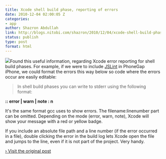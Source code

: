 ```yaml
---
title: Xcode shell build phase, reporting of errors
date: 2010-12-04 02:00:05 Z
categories:
- app
author: Shazron Abdullah
link: http://blogs.nitobi.com/shazron/2010/12/04/xcode-shell-build-phase-reporting-of-errors/
status: publish
type: post
format: html
---
```


[![](http://blogs.nitobi.com/shazron/wp-content/uploads/2010/12/xcode.png)](http://blogs.nitobi.com/shazron/wp-content/uploads/2010/12/xcode.png)Found this useful information, regarding Xcode error reporting for shell build phases. For example, if we were to include [JSLint](http://www.jslint.com/) in PhoneGap iPhone, we could format the errors this way below so code where the errors occur are easily editable:

> In shell build phases you can write to stderr using the following format:

**<filename>:<linenumber>: error | warn | note : <message>n</message></linenumber></filename>**

It's the same format gcc uses to show errors. The filename:linenumber part can be omitted. Depending on the mode (error, warn, note), Xcode will show your message with a red or yellow badge.

If you include an absolute file path and a line number (if the error occurred in a file), double clicking the error in the build log lets Xcode open the file and jumps to the line, even if it is not part of the project. Very handy.

[› Visit the original post](http://blogs.nitobi.com/shazron/2010/12/04/xcode-shell-build-phase-reporting-of-errors/)
